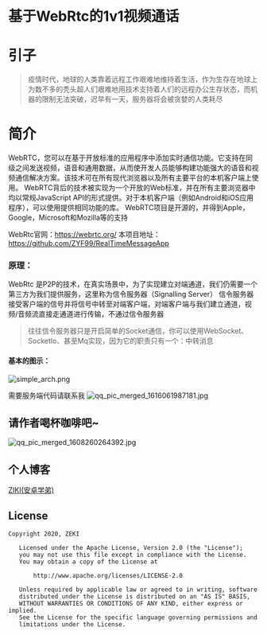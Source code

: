 # 基于WebRtc的1v1视频通话
# 引子

> 疫情时代，地球的人类靠着远程工作艰难地维持着生活，作为生存在地球上为数不多的秃头超人们艰难地用技术支持着人们的远程办公生存状态，而机器的限制无法突破，迟早有一天，服务器将会被贪婪的人类耗尽

# 简介

WebRTC，您可以在基于开放标准的应用程序中添加实时通信功能。它支持在同级之间发送视频，语音和通用数据，从而使开发人员能够构建功能强大的语音和视频通信解决方案。该技术可在所有现代浏览器以及所有主要平台的本机客户端上使用。 WebRTC背后的技术被实现为一个开放的Web标准，并在所有主要浏览器中均以常规JavaScript API的形式提供。对于本机客户端（例如Android和iOS应用程序），可以使用提供相同功能的库。 WebRTC项目是开源的，并得到Apple，Google，Microsoft和Mozilla等的支持

WebRtc官网：https://webrtc.org/
本项目地址：https://github.com/ZYF99/RealTimeMessageApp

### 原理：
WebRtc 是P2P的技术，在真实场景中，为了实现建立对端通道，我们仍需要一个第三方为我们提供服务，这里称为信令服务器（Signalling Server）
信令服务器接受客户端的信号并将信号中转至对端客户端，对端客户端与我们建立通道，视频/音频流直接走通道进行传输，不通过信令服务器
> 往往信令服务器只是开启简单的Socket通信，你可以使用WebSocket、SocketIo、甚至Mq实现，因为它的职责只有一个：中转消息

#### 基本的图示：
![simple_arch.png](https://upload-images.jianshu.io/upload_images/17794320-feb0a465b41c6213.png?imageMogr2/auto-orient/strip%7CimageView2/2/w/1240)

需要服务端代码请联系我
![qq_pic_merged_1616061987181.jpg](https://upload-images.jianshu.io/upload_images/17794320-b90aea2b2e9a9093.jpg?imageMogr2/auto-orient/strip%7CimageView2/2/w/1240)


## 请作者喝杯咖啡吧~
![qq_pic_merged_1608260264392.jpg](https://upload-images.jianshu.io/upload_images/17794320-823a9710246c4272.jpg?imageMogr2/auto-orient/strip%7CimageView2/2/w/1240)

## 个人博客
[ZIKI(安卓学弟)](https://zyf99.github.io/Blog/)
	
## License

	Copyright 2020, ZEKI
	
	   Licensed under the Apache License, Version 2.0 (the "License");
	   you may not use this file except in compliance with the License.
	   You may obtain a copy of the License at
	
	       http://www.apache.org/licenses/LICENSE-2.0
	
	   Unless required by applicable law or agreed to in writing, software
	   distributed under the License is distributed on an "AS IS" BASIS,
	   WITHOUT WARRANTIES OR CONDITIONS OF ANY KIND, either express or implied.
	   See the License for the specific language governing permissions and
	   limitations under the License.
